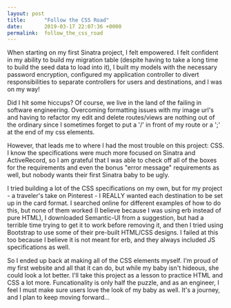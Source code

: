 ```yaml
---
layout: post
title:      "Follow the CSS Road"
date:       2019-03-17 22:07:36 +0000
permalink:  follow_the_css_road
---
```



When starting on my first Sinatra project, I felt empowered.  I felt confident in my ability to build my migration table (despite having to take a long time to build the seed data to load into it), I built my models with the necessary password encryption, configured my application controller to divert responsibilities to separate controllers for users and destinations, and I was on my way!

Did I hit some hiccups?  Of course, we live in the land of the failing in software engineering.  Overcoming formatting issues with my image url's and having to refactor my edit and delete routes/views are nothing out of the ordinary since I sometimes forget to put a '/' in front of my route or a ';' at the end of my css elements.  

However, that leads me to where I had the most trouble on this project: CSS.  I know the specifications were much more focused on Sinatra and ActiveRecord, so I am grateful that I was able to check off all of the boxes for the requirements and even the bonus "error message" requirements as well, but nobody wants their first Sinatra baby to be ugly.  

I tried building a lot of the CSS specifications on my own, but for my project - a traveler's take on Pinterest - I REALLY wanted each destination to be set up in the card format.  I searched online for different examples of how to do this, but none of them worked (I believe because I was using erb instead of pure HTML), I downloaded Semantic-UI from a suggestion, but had a terrible time trying to get it to work before removing it, and then I tried using Bootstrap to use some of their pre-built HTML/CSS designs.  I failed at this too because I believe it is not meant for erb, and they always included JS specifications as well.

So I ended up back at making all of the CSS elements myself.  I'm proud of my first website and all that it can do, but while my baby isn't hideous, she could look a lot better.  I'll take this project as a lesson to practice HTML and CSS a lot more. Funcationality is only half the puzzle, and as an engineer, I feel I must make sure users love the look of my baby as well.  It's a journey, and I plan to keep moving forward...
